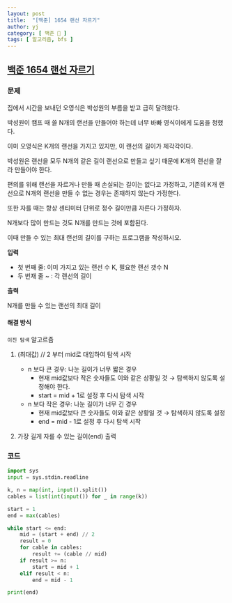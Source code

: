 ```yaml
---
layout: post
title:  "[백준] 1654 랜선 자르기"
author: yj
category: [ 백준 📝 ]
tags: [ 알고리즘, bfs ]
---
```


## [백준 1654 랜선 자르기](https://www.acmicpc.net/problem/1654)

### 문제

집에서 시간을 보내던 오영식은 박성원의 부름을 받고 급히 달려왔다.

박성원이 캠프 때 쓸 N개의 랜선을 만들어야 하는데 너무 바빠 영식이에게 도움을 청했다.

이미 오영식은 K개의 랜선을 가지고 있지만, 이 랜선의 길이가 제각각이다.

박성원은 랜선을 모두 N개의 같은 길이 랜선으로 만들고 싶기 때문에 K개의 랜선을 잘라 만들어야 한다.

편의를 위해 랜선을 자르거나 만들 때 손실되는 길이는 없다고 가정하고, 기존의 K개 랜선으로 N개의 랜선을 만들 수 없는 경우는 존재하지 않는다 가정한다.

또한 자를 때는 항상 센티미터 단위로 정수 길이만큼 자른다 가정하자.

N개보다 많이 만드는 것도 N개를 만드는 것에 포함된다.

이때 만들 수 있는 최대 랜선의 길이를 구하는 프로그램을 작성하시오.

**입력**

- 첫 번째 줄:  이미 가지고 있는 랜선 수 K, 필요한 랜선 갯수 N
- 두 번재 줄 ~ : 각 랜선의 길이

**출력**

N개를 만들 수 있는 랜선의 최대 길이

#### 해결 방식

`이진 탐색` 알고르즘
1. (최대값) // 2 부터 mid로 대입하여 탐색 시작
    - n 보다 큰 경우: 나눈 길이가 너무 짧은 경우
        - 현재 mid값보다 작은 숫자들도 이와 같은 상황일 것 → 탐색하지 않도록 설정해야 한다.
        - start = mid + 1로 설정 후 다시 탐색 시작
    - n 보다 작은 경우: 나눈 길이가 너무 긴 경우
        - 현재 mid값보다 큰 숫자들도 이와 같은 상황일 것 → 탐색하지 않도록 설정
        - end = mid - 1로 설정 후 다시 탐색 시작

2. 가장 길게 자를 수 있는 길이(end) 출력

### 코드

```python
import sys
input = sys.stdin.readline

k, n = map(int, input().split())
cables = list(int(input()) for _ in range(k))

start = 1
end = max(cables)

while start <= end:
    mid = (start + end) // 2
    result = 0
    for cable in cables:
        result += (cable // mid)
    if result >= n:
        start = mid + 1
    elif result < n:
        end = mid - 1

print(end)
```